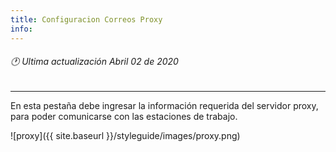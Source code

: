 ```yaml
---
title: Configuracion Correos Proxy
info:
---
```

###### 🕐 Ultima actualización Abril 02 de 2020
<hr>





En esta pestaña debe ingresar la información requerida del servidor proxy, para poder comunicarse con las estaciones de trabajo.


![proxy]({{ site.baseurl }}/styleguide/images/proxy.png)

